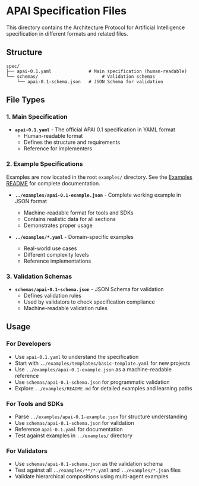 # APAI Specification Files

This directory contains the Architecture Protocol for Artificial Intelligence specification in different formats and related files.

## Structure

```
spec/
├── apai-0.1.yaml              # Main specification (human-readable)
└── schemas/                        # Validation schemas
    └── apai-0.1-schema.json   # JSON Schema for validation
```

## File Types

### 1. Main Specification
- **`apai-0.1.yaml`** - The official APAI 0.1 specification in YAML format
  - Human-readable format
  - Defines the structure and requirements
  - Reference for implementers

### 2. Example Specifications
Examples are now located in the root `examples/` directory. See the [Examples README](../examples/README.md) for complete documentation.

- **`../examples/apai-0.1-example.json`** - Complete working example in JSON format
  - Machine-readable format for tools and SDKs
  - Contains realistic data for all sections
  - Demonstrates proper usage

- **`../examples/*.yaml`** - Domain-specific examples
  - Real-world use cases
  - Different complexity levels
  - Reference implementations



### 3. Validation Schemas
- **`schemas/apai-0.1-schema.json`** - JSON Schema for validation
  - Defines validation rules
  - Used by validators to check specification compliance
  - Machine-readable validation rules

## Usage

### For Developers
- Use `apai-0.1.yaml` to understand the specification
- Start with `../examples/templates/basic-template.yaml` for new projects
- Use `../examples/apai-0.1-example.json` as a machine-readable reference
- Use `schemas/apai-0.1-schema.json` for programmatic validation
- Explore `../examples/README.md` for detailed examples and learning paths

### For Tools and SDKs
- Parse `../examples/apai-0.1-example.json` for structure understanding
- Use `schemas/apai-0.1-schema.json` for validation
- Reference `apai-0.1.yaml` for documentation
- Test against examples in `../examples/` directory

### For Validators
- Use `schemas/apai-0.1-schema.json` as the validation schema
- Test against all `../examples/**/*.yaml` and `../examples/*.json` files
- Validate hierarchical compositions using multi-agent examples
